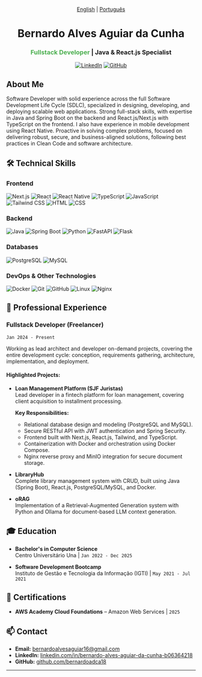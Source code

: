 <div align="center">

[English](README-en.md) | [Português](README.md)

# Bernardo Alves Aguiar da Cunha  
### <span style="color: #4CAF50">Fullstack Developer</span> | Java & React.js Specialist

[![LinkedIn](https://img.shields.io/badge/-LinkedIn-0077B5?style=for-the-badge&logo=linkedin&logoColor=white)](https://www.linkedin.com/in/bernardo-alves-aguiar-da-cunha-b06364218)
[![GitHub](https://img.shields.io/badge/-GitHub-181717?style=for-the-badge&logo=github&logoColor=white)](https://github.com/bernardoadca18)

</div>

## About Me

Software Developer with solid experience across the full Software Development Life Cycle (SDLC), specialized in designing, developing, and deploying scalable web applications. Strong full-stack skills, with expertise in Java and Spring Boot on the backend and React.js/Next.js with TypeScript on the frontend. I also have experience in mobile development using React Native. Proactive in solving complex problems, focused on delivering robust, secure, and business-aligned solutions, following best practices in Clean Code and software architecture.

## 🛠 Technical Skills

### **Frontend**
![Next.js](https://img.shields.io/badge/Next.js-000000?style=for-the-badge&logo=nextdotjs&logoColor=white)
![React](https://img.shields.io/badge/React-61DAFB?style=for-the-badge&logo=react&logoColor=black)
![React Native](https://img.shields.io/badge/React_Native-20232A?style=for-the-badge&logo=react&logoColor=61DAFB)
![TypeScript](https://img.shields.io/badge/TypeScript-3178C6?style=for-the-badge&logo=typescript&logoColor=white)
![JavaScript](https://img.shields.io/badge/JavaScript-F7DF1E?style=for-the-badge&logo=javascript&logoColor=black)
![Tailwind CSS](https://img.shields.io/badge/Tailwind_CSS-38B2AC?style=for-the-badge&logo=tailwind-css&logoColor=white)
![HTML](https://img.shields.io/badge/HTML-E34F26?style=for-the-badge&logo=html5&logoColor=white)
![CSS](https://img.shields.io/badge/CSS-1572B6?style=for-the-badge&logo=css3&logoColor=white)

### **Backend**
![Java](https://img.shields.io/badge/Java-ED8B00?style=for-the-badge&logo=java&logoColor=white)
![Spring Boot](https://img.shields.io/badge/Spring_Boot-6DB33F?style=for-the-badge&logo=spring-boot&logoColor=white)
![Python](https://img.shields.io/badge/Python-3776AB?style=for-the-badge&logo=python&logoColor=white)
![FastAPI](https://img.shields.io/badge/FastAPI-009688?style=for-the-badge&logo=fastapi&logoColor=white)
![Flask](https://img.shields.io/badge/Flask-000000?style=for-the-badge&logo=flask&logoColor=white)

### **Databases**
![PostgreSQL](https://img.shields.io/badge/PostgreSQL-336791?style=for-the-badge&logo=postgresql&logoColor=white)
![MySQL](https://img.shields.io/badge/MySQL-4479A1?style=for-the-badge&logo=mysql&logoColor=white)

### **DevOps & Other Technologies**
![Docker](https://img.shields.io/badge/Docker-2496ED?style=for-the-badge&logo=docker&logoColor=white)
![Git](https://img.shields.io/badge/Git-F05032?style=for-the-badge&logo=git&logoColor=white)
![GitHub](https://img.shields.io/badge/GitHub-181717?style=for-the-badge&logo=github&logoColor=white)
![Linux](https://img.shields.io/badge/Linux-FCC624?style=for-the-badge&logo=linux&logoColor=black)
![Nginx](https://img.shields.io/badge/Nginx-009639?style=for-the-badge&logo=nginx&logoColor=white)

## 💼 Professional Experience

### **Fullstack Developer (Freelancer)**  
`Jan 2024 - Present`

Working as lead architect and developer on-demand projects, covering the entire development cycle: conception, requirements gathering, architecture, implementation, and deployment.

#### Highlighted Projects:

- **Loan Management Platform (SJF Juristas)**  
  Lead developer in a fintech platform for loan management, covering client acquisition to installment processing.

  **Key Responsibilities:**
  - Relational database design and modeling (PostgreSQL and MySQL).
  - Secure RESTful API with JWT authentication and Spring Security.
  - Frontend built with Next.js, React.js, Tailwind, and TypeScript.
  - Containerization with Docker and orchestration using Docker Compose.
  - Nginx reverse proxy and MinIO integration for secure document storage.

- **LibraryHub**  
  Complete library management system with CRUD, built using Java (Spring Boot), React.js, PostgreSQL/MySQL, and Docker.

- **oRAG**  
  Implementation of a Retrieval-Augmented Generation system with Python and Ollama for document-based LLM context generation.

## 🎓 Education

- **Bachelor's in Computer Science**  
  Centro Universitário Una | `Jan 2022 - Dec 2025`

- **Software Development Bootcamp**  
  Instituto de Gestão e Tecnologia da Informação (IGTI) | `May 2021 - Jul 2021`

## 📜 Certifications

- **AWS Academy Cloud Foundations** – Amazon Web Services | `2025`

## 📫 Contact

- **Email:** bernardoalvesaguiar16@gmail.com  
- **LinkedIn:** [linkedin.com/in/bernardo-alves-aguiar-da-cunha-b06364218](https://www.linkedin.com/in/bernardo-alves-aguiar-da-cunha-b06364218)  
- **GitHub:** [github.com/bernardoadca18](https://github.com/bernardoadca18)

---
